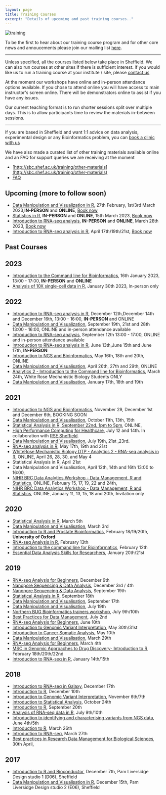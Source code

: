 ```yaml
---
layout: page
title: Training Courses
excerpt: "Details of upcoming and past training courses.."
---
```


![training](../images/RNA-seq-course.jpg)

To be the first to hear about our training course program and for other core news and annoucements please join our mailing list [here](https://groups.google.com/a/sheffield.ac.uk/forum/#!forum/bioinformatics-core-news/join). 

---
<!--You can also tell us about what courses you would like to attend in the future by [filling in this form](http://goo.gl/97fZGt)-->

Unless specified, all the courses listed below take place in Sheffield. We can also run courses at other sites if there is sufficient interest. If you would like us to run a training course at your institute / site, please [contact us](mailto:bioinformatics-core@sheffield.ac.uk)


At the moment our workshops have online and in-person attendance options available. If you chose to attend online you will have access to main instructor's screen online. There will be demonstrators online to assist if you have any issues.

Our current teaching format is to run shorter sessions split over multiple days. This is to allow participants time to review the materials in-between sessions.

---

If you are based in Sheffield and want 1:1 advice on data analysis, experimental design or any Bioinformatics problem, you can [book a clinic with us](https://sbc.shef.ac.uk/blog/clinics/)

We have also made a curated list of other training materials available online and an FAQ for support queries we are receiving at the moment

- [http://sbc.shef.ac.uk/training/other-materials](http://sbc.shef.ac.uk/training/other-materials)
- [FAQ](http://sbc.shef.ac.uk/training/faq)


## Upcoming (more to follow soon)


- [Data Manipulation and Visualization in R](r-introduction-2023-02-27), 27th February, 1st/3rd March 2023,**IN-PERSON** and **ONLINE**, [Book now](https://onlineshop.shef.ac.uk/conferences-and-events/faculty-of-medicine-dentistry-and-health/medical-school)
- [Statistics in R](stats-introduction-2023-03-15), **IN-PERSON** and **ONLINE**, 15th March 2023, [Book now](https://onlineshop.shef.ac.uk/conferences-and-events/faculty-of-medicine-dentistry-and-health/medical-school)
- [Introduction to RNA-seq analysis](rna-seq-introduction-2023-03-28), **IN-PERSON** and **ONLINE**, March 28th 2023, [Book now](https://onlineshop.shef.ac.uk/conferences-and-events/faculty-of-medicine-dentistry-and-health/medical-school)
- [Introduction to RNA-seq analysis in R](rna-seq-in-r-2023-04-17), April 17th/19th/21st, [Book now](https://onlineshop.shef.ac.uk/conferences-and-events/faculty-of-medicine-dentistry-and-health/medical-school)

## Past Courses

## 2023

- [Introduction to the Command line for Bioinformatics](https://sbc.shef.ac.uk/training/command-line-2023-01-16), 16th January 2023, 13:00 - 17:00, **IN-PERSON** and **ONLINE**
- [Analysis of 10X single-cell data in R](workshops/2023_01_20_scrnaseq), January 30th 2023, In-person only

## 2022

- [Introduction to RNA-seq analysis in R](http://sbc.shef.ac.uk/training/rna-seq-in-r-2022-12-12), December 12th,December 14th and December 16th, 13:00 - 16:00, **IN-PERSON** and ONLINE
- [Data Manipulation and Visualization](http://sbc.shef.ac.uk/training/r-introduction-online-2022-09-19), September 19th, 21st and 28th 13:00 - 16:00, ONLINE and in-person attendance available
- [Introduction to RNA-seq analysis](http://sbc.shef.ac.uk/training/rna-seq-introduction-online-2022-09-12), September 12th 13:00 - 17:00, ONLINE and in-person attendance available
- [Introduction to RNA-seq analysis in R](http://sbc.shef.ac.uk/training/rna-seq-in-r-2022-06-13), June 13th,June 15th and June 17th, **IN-PERSON**
- [Introduction to NGS and Bioinformatics](http://sbc.shef.ac.uk/training/ngs-introduction-2022-05), May 16th, 18th and 20th,  ONLINE
- [Data Manipulation and Visualisation](http://sbc.shef.ac.uk/training/r-introduction-online-2022-04-26), April 26th, 27th and 29th, ONLINE
- [Analytics 2 - Introduction to the Command line for Bioinformatics](https://sbc.shef.ac.uk/white_rose_dtp_analytics2/), March 24th, White Rose Mechanistic Biology Students ONLY
- [Data Manipulation and Visualisation](http://sbc.shef.ac.uk/training/r-introduction-online-2022-01-11), January 17th, 18th and 19th

## 2021
- [Introduction to NGS and Bioinformatics](http://sbc.shef.ac.uk/training/ngs-introduction-2021-11), November 29, December 1st and December 6th, BOOKING SOON
- [Data Manipulation and Visualisation](http://sbc.shef.ac.uk/training/r-introduction-online-2021-10-11/), October 11th, 13th, 15th
- [Statistical Analysis in R, September 22nd, 1pm to 5pm](https://sbc.shef.ac.uk/training/stats-introduction-2021-09-22/), ONLINE, 
- [High Performance Computing for Healthcare](https://n8cir.org.uk/events/hpc-healthcare/), July 12 and 14th. In collaboration with [RSE Sheffield](https://rse.shef.ac.uk/).
- [Data Manipulation and Visualisation](http://sbc.shef.ac.uk/training/r-introduction-online-2021-07-19/), July 19th, 21st ,23rd.
- [RNA-seq analysis in R](https://sbc.shef.ac.uk/workshops/rnaseq-r-online_v1), May 17th, 19th and 21st
- [WhiteRose Mechanistic Biology DTP - Analytics 2 - RNA-seq analysis in R](https://sbc.shef.ac.uk/workshops/whiterose_analytics2_v1/), ONLINE, April 26, 28, 30, and May 4
-  Statistical Analysis in R, April 21st
-  Data Manipulation and Visualisation, April 12th, 14th and 16th 13:00 to 16:00,
- [NIHR BRC Data Analytics Workshop - Data Management, R and Statistics](https://sbc.shef.ac.uk/brc_training_feb21/), ONLINE, February 15, 17, 19, 22 and 24th, 
- [NIHR BRC Data Analytics Workshop  - Data Management, R and Statistics](https://sbc.shef.ac.uk/brc_training_jan21/), ONLINE,  January 11, 13, 15, 18 and 20th, Invitation only

## 2020

- [Statistical Analysis in R](http://sbc.shef.ac.uk/training/stats-introduction-2020-03-05/), March 5th
- [Data Manipulation and Visualisation](http://sbc.shef.ac.uk/training/r-introduction-2020-03-03/), March 3rd
- [Introduction to R and Prostate Bioinformatics](https://sbc.shef.ac.uk/training/prostate-bioinformatics-2020-02-18), February 18/19/20th, **University of Oxford**
- [RNA-seq Analysis in R](http://sbc.shef.ac.uk/training/rna-seq-in-r-2020-02-13), February 13th
- [Introduction to the command line for Bioinformatics](http://sbc.shef.ac.uk/training/command-line-2020-02-12), February 12th
- [Essential Data Analysis Skills for Researchers](http://sbc.shef.ac.uk/training/data-essentials-2020-01-20), January 20th/21st

## 2019

- [RNA-seq Analysis for Beginners](http://sbc.shef.ac.uk/training/rna-seq-introduction-2019-12-09/), December 9th
- [Nanopore Sequencing & Data Analysis](http://sbc.shef.ac.uk/training/nanopore-sequencing-2019-12-03/), December 3rd / 4th
- [Nanopore Sequencing & Data Analysis](http://sbc.shef.ac.uk/training/nanopore-sequencing-2019-09-19/), September 19th
- [Statistical Analysis in R](http://sbc.shef.ac.uk/training/stats-introduction-2019-09-18/), September 18th
- [Data Manipulation and Visualisation](http://sbc.shef.ac.uk/training/r-introduction-2019-09-17/), September 17th
- [Data Manipulation and Visualisation](http://sbc.shef.ac.uk/training/r-introduction-2019-07-19/), July 19th
- [Northern BUG Bioinformatics trainers workshop](http://sbc.shef.ac.uk/training/training-network-2019-07-09), July 9th/10th
- [Best Practices for Data Management](http://sbc.shef.ac.uk/training/data-management-2019-07-02/), July 2nd
- [RNA-seq Analysis for Beginners](http://sbc.shef.ac.uk/training/rna-seq-introduction-2019-06-10/), June 10th
- [Introduction to Genomic Variant Interpretation](http://sbc.shef.ac.uk/training/variants-introduction-2019-05-30), May 30th/31st
- [Introduction to Cancer Somatic Analysis](http://sbc.shef.ac.uk/training/somatic-variants-introduction-2019-05-10), May 10th
- [Data Manipulation and Visualisation](http://sbc.shef.ac.uk/training/r-introduction-2019-03-29/), March 29th
- [RNA-seq Analysis for Beginners](http://sbc.shef.ac.uk/training/rna-seq-introduction-2019-03-04/), March 4th
- [MSC in Genomic Approaches to Drug Discovery- Introduction to R](http://sbc.shef.ac.uk/gadd-bioinformatics), February 18th/20th/22nd
- [Introduction to RNA-seq in R](http://sbc.shef.ac.uk/training/rna-seq-in-r-2019-01-14), January 14th/15th

## 2018

- [Introduction to RNA-seq in Galaxy](http://sbc.shef.ac.uk/training/rna-seq-introduction-2018-12-17), December 17th
- [Introduction to R](http://sbc.shef.ac.uk/training/r-introduction-2018-12-10), December 10th
- [Introduction to Genomic Variant Interpretation](http://sbc.shef.ac.uk/training/variants-introduction-2018-11-06), November 6th/7th
- [Introduction to Statistical Analysis](http://sbc.shef.ac.uk/training/stats-introduction-2018-10-24), October 24th
- [Introduction to R](http://sbc.shef.ac.uk/training/r-introduction-2018-09-20), September 20th
- [Analysis of RNA-seq data in R](http://sbc.shef.ac.uk/training/rna-seq-in-r-2018-07-09/), July 9th/10th
- [Introduction to identifying and characterising variants from NGS data](http://sbc.shef.ac.uk/training/variants-introduction-2018-06-04/), June 4th/5th
- [Introduction to R](http://sbc.shef.ac.uk/training/r-introduction-2018-03-26/), March 26th
- [Introduction to RNA-seq](http://sbc.shef.ac.uk/training/rna-seq-introduction-2018-03-27/), March 27th
- [Best practices in Research Data Management for Biological Sciences](http://sbc.shef.ac.uk/training/data-management-2018-04-30/), 30th April, 

## 2017

- [Introduction to R and Bioconductor](r-introduction-2017-12-07), December 7th, Pam Liversidge Design studio 1 (D06), Sheffield
- [Data Manipulation and Visualisation in R](r-tidyverse-2017-12-15), December 15th, Pam Liversidge Design studio 2 (E06), Sheffield


